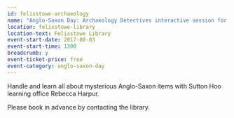 ```yaml
---
id: felixstowe-archaeology
name: "Anglo-Saxon Day: Archaeology Detectives interactive session for all the family"
location: felixstowe-library
location-text: Felixstowe Library
event-start-date: 2017-08-03
event-start-time: 1300
breadcrumb: y
event-ticket-price: free
event-category: anglo-saxon-day
---
```


Handle and learn all about mysterious Anglo-Saxon items with Sutton Hoo learning office Rebecca Harpur.

Please book in advance by contacting the library.
